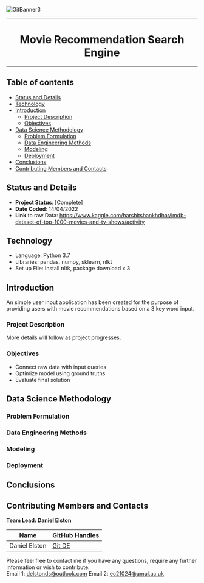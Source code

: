 ![GitBanner3](https://user-images.githubusercontent.com/98388088/158277311-535b2e53-190e-4060-a383-42e9f308ca75.png)

<hr>

<h1 align='center'> Movie Recommendation Search Engine </h1>

<hr>

## Table of contents
- [Status and Details](#status-and-details)
- [Technology](#technology)
- [Introduction](#introduction)
    - [Project Description](#project-description)
    - [Objectives](#objectives)
- [Data Science Methodology](#data-science-methodology)
    - [Problem Formulation](#problem-formulation)
    - [Data Engineering Methods](#data-engineering-methods)
    - [Modeling](#modeling)
    - [Deployment](#deployment)
- [Conclusions](#conclusions)
- [Contributing Members and Contacts](#contributing-members-and-contacts)


## Status and Details
- **Project Status**: [Complete]
- **Date Coded**: 14/04/2022
- **Link** to raw Data: https://www.kaggle.com/harshitshankhdhar/imdb-dataset-of-top-1000-movies-and-tv-shows/activity


## Technology
- Language: Python 3.7
- Libraries: pandas, numpy, sklearn, nlkt
- Set up File: Install nltk, package download x 3


## Introduction
An simple user input application has been created for the purpose of providing users with movie recommendations based on a 3 key word input.


### Project Description
More details will follow as project progresses.

### Objectives
- Connect raw data with input queries
- Optimize model using ground truths
- Evaluate final solution


## Data Science Methodology

### Problem Formulation


### Data Engineering Methods


### Modeling 



### Deployment


## Conclusions


## Contributing Members and Contacts
**Team Lead: [Daniel Elston](https://github.com/Daniel-Elston)**

|Name     |  GitHub Handles   |  
|---------|-----------------|
| Daniel Elston | [Git DE](https://github.com/Daniel-Elston)   |

Please feel free to contact me if you have any questions, require any further information or wish to contribute.<br/>
Email 1: delstonds@outlook.com
Email 2: ec21024@qmul.ac.uk
